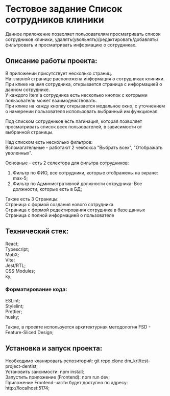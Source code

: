 # Тестовое задание Список сотрудников клиники

Данное приложение позволяет пользователям просматривать список сотрудников клиники, удалять(увольнять)/редактировать/добавлять/фильтровать и просматривать информацию о сотрудниках.

## Описание работы проекта:

В приложении присутствует несколько страниц.  
На главной странице расположена информация о сотрудниках клиники. При клике на имя сотрудника, открывается страница с информацией о данном сотруднике.  
У каждого Item'a сотрудника есть несколько кнопок с которыми пользователь может взаимодействовать.  
При клике на кажду кнопку открывается модальное окно, с уточнением о намерении пользователя использовать выбранный им функционал.

Под списком сотрудников есть пагинация, которая позволяет просматривать список всех пользователей, в зависимости от выбранной страницы.

Над списком есть несколько фильтров:  
Вспомагательные - работают 2 чекбокса "Выбрать всех", "Отображать уволенных".

Основные - есть 2 селектора для фильтра сотрудников:

1.  Фильтр по ФИО, все сотрудники, которые отображены на экране: max-5;
2.  Фильтр по Административной должности сотрудника: Все должности, которые есть в БД;

Также есть 3 Страницы:   
Страница с формой создания нового сотрудника  
Страница с формой редактирования сотрудника в базе данных  
Страница с полной информацией о пользователе

## Технический стек:

React;  
Typescript;  
MobX;  
Vite;  
Jest/RTL;  
CSS Modules;  
ky;

### Форматирование кода:

ESLint;  
Stylelint;  
Prettier;  
husky;

Также, в проекте используется архитектурная методология FSD - Feature-Sliced Design;

## Установка и запуск проекта:

Необходимо кланировать репозиторий: git repo clone dm_krl/test-project-dentist;  
Установить заисимости: npm install;  
Запустить приложение (Frontend): npm run dev;  
Приложение Frontend-части будет доступно по адресу: http://localhost:5174;
